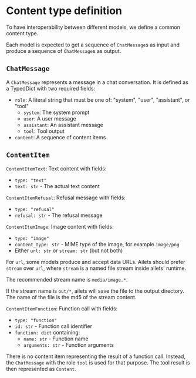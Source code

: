 # Content type definition

To have interoperability between different models, we define a common content type.

Each model is expected to get a sequence of `ChatMessage`s as input and produce a sequence of `ChatMessage`s as output.

## `ChatMessage`

A `ChatMessage` represents a message in a chat conversation. It is defined as a TypedDict with two required fields:

- `role`: A literal string that must be one of: "system", "user", "assistant", or "tool"
  - `system`: The system prompt
  - `user`: A user message
  - `assistant`: An assistant message
  - `tool`: Tool output
- `content`: A sequence of content items

## `ContentItem`

`ContentItemText`: Text content with fields:

- `type: "text"`
- `text: str` - The actual text content

`ContentItemRefusal`: Refusal message with fields:

- `type: "refusal"`
- `refusal: str` - The refusal message

`ContentItemImage`: Image content with fields:

- `type: "image"` 
- `content_type: str` - MIME type of the image, for example `image/png`
- Either `url: str` or `stream: str` (but not both)

For `url`, some models produce and accept data URLs. Ailets should prefer `stream` over `url`, where `stream` is a named file stream inside ailets' runtime.

The recommended stream name is `media/image.*`.

If the stream name is `out/*`, ailets will save the file to the output directory. The name of the file is the md5 of the stream content.

`ContentItemFunction`: Function call with fields:

- `type: "function"`
- `id: str` - Function call identifier
- `function: dict` containing:
    - `name: str` - Function name
    - `arguments: str` - Function arguments

There is no content item representing the result of a function call. Instead, the `ChatMessage` with the role `tool` is used for that purpose. The tool result is then represented as `Content`.
